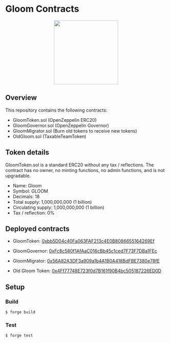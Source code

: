 # Gloom Contracts

<p align="center">
<img src="https://github.com/Gloom-Labs/contracts/assets/12901349/b4638853-8646-4d1c-9a85-add838ec9de0" width="200" height="200">
</p>

## Overview

This repository contains the following contracts:
- GloomToken.sol (OpenZeppelin ERC20)
- GloomGovernor.sol (OpenZeppelin Governor)
- GloomMigrator.sol (Burn old tokens to receive new tokens)
- OldGloom.sol (TaxableTeamToken)


## Token details
GloomToken.sol is a standard ERC20 without any tax / reflections. The contract has no owner, no minting functions, no admin functions, and is not upgradable.
- Name: Gloom
- Symbol: GLOOM
- Decimals: 18
- Total supply: 1,000,000,000 (1 billion)
- Circulating supply: 1,000,000,000 (1 billion)
- Tax / reflection: 0%

## Deployed contracts

- GloomToken: [0xbb5D04c40Fa063FAF213c4E0B8086655164269Ef](https://basescan.org/address/0xbb5D04c40Fa063FAF213c4E0B8086655164269Ef#code)

- GloomGovernor: [0xFc8c580f1AfAaC016cBb45c1ced7F73F7DBa1FEc](https://basescan.org/address/0xFc8c580f1AfAaC016cBb45c1ced7F73F7DBa1FEc#code)

- GloomMigrator: [0x56A82A3DF3a909a1b4A1B0A418BdFBE7380e78fE](https://basescan.org/address/0x56A82A3DF3a909a1b4A1B0A418BdFBE7380e78fE#code)

- Old Gloom Token: [0x4Ff77748E723f0d7B161f90B4bc505187226ED0D](https://basescan.org/address/0x4Ff77748E723f0d7B161f90B4bc505187226ED0D#code)


## Setup

### Build

```shell
$ forge build
```

### Test

```shell
$ forge test
```
